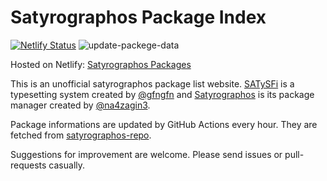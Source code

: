 # Satyrographos Package Index

[![Netlify Status](https://api.netlify.com/api/v1/badges/c47a37ca-b7e2-4ccf-8de9-250e51c9981e/deploy-status)](https://app.netlify.com/sites/satyrographos-packages/deploys)
![update-packege-data](https://github.com/matsud224/satyrographos-package-index/workflows/update-packege-data/badge.svg)

Hosted on Netlify: [Satyrographos Packages](https://satyrographos-packages.netlify.app/)

This is an unofficial satyrographos package list website. [SATySFi](https://github.com/gfngfn/SATySFi) is a typesetting system created by [@gfngfn](https://github.com/gfngfn) and [Satyrographos](https://github.com/na4zagin3/satyrographos) is its package manager created by [@na4zagin3](https://github.com/na4zagin3).

Package informations are updated by GitHub Actions every hour. They are fetched from [satyrographos-repo](https://github.com/na4zagin3/satyrographos-repo).

Suggestions for improvement are welcome. Please send issues or pull-requests casually.
